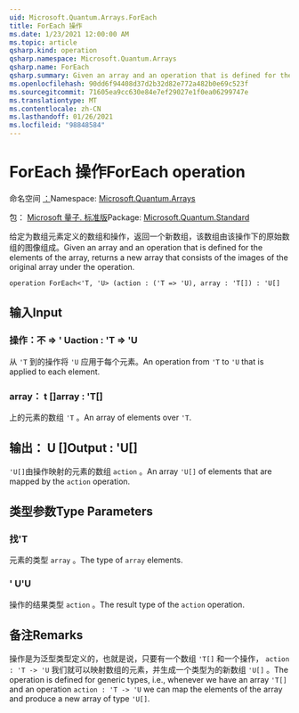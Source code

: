 ```yaml
---
uid: Microsoft.Quantum.Arrays.ForEach
title: ForEach 操作
ms.date: 1/23/2021 12:00:00 AM
ms.topic: article
qsharp.kind: operation
qsharp.namespace: Microsoft.Quantum.Arrays
qsharp.name: ForEach
qsharp.summary: Given an array and an operation that is defined for the elements of the array, returns a new array that consists of the images of the original array under the operation.
ms.openlocfilehash: 90dd6f94408d37d2b32d82e772a482b0e69c523f
ms.sourcegitcommit: 71605ea9cc630e84e7ef29027e1f0ea06299747e
ms.translationtype: MT
ms.contentlocale: zh-CN
ms.lasthandoff: 01/26/2021
ms.locfileid: "98848584"
---
```

# <a name="foreach-operation"></a><span data-ttu-id="a381f-102">ForEach 操作</span><span class="sxs-lookup"><span data-stu-id="a381f-102">ForEach operation</span></span>

<span data-ttu-id="a381f-103">命名空间 [：](xref:Microsoft.Quantum.Arrays)</span><span class="sxs-lookup"><span data-stu-id="a381f-103">Namespace: [Microsoft.Quantum.Arrays](xref:Microsoft.Quantum.Arrays)</span></span>

<span data-ttu-id="a381f-104">包： [Microsoft 量子. 标准版](https://nuget.org/packages/Microsoft.Quantum.Standard)</span><span class="sxs-lookup"><span data-stu-id="a381f-104">Package: [Microsoft.Quantum.Standard](https://nuget.org/packages/Microsoft.Quantum.Standard)</span></span>


<span data-ttu-id="a381f-105">给定为数组元素定义的数组和操作，返回一个新数组，该数组由该操作下的原始数组的图像组成。</span><span class="sxs-lookup"><span data-stu-id="a381f-105">Given an array and an operation that is defined for the elements of the array, returns a new array that consists of the images of the original array under the operation.</span></span>

```qsharp
operation ForEach<'T, 'U> (action : ('T => 'U), array : 'T[]) : 'U[]
```


## <a name="input"></a><span data-ttu-id="a381f-106">输入</span><span class="sxs-lookup"><span data-stu-id="a381f-106">Input</span></span>

### <a name="action--t--u"></a><span data-ttu-id="a381f-107">操作：不 => ' U</span><span class="sxs-lookup"><span data-stu-id="a381f-107">action : 'T => 'U</span></span> 

<span data-ttu-id="a381f-108">从 `'T` 到的操作将 `'U` 应用于每个元素。</span><span class="sxs-lookup"><span data-stu-id="a381f-108">An operation from `'T` to `'U` that is applied to each element.</span></span>


### <a name="array--t"></a><span data-ttu-id="a381f-109">array： t []</span><span class="sxs-lookup"><span data-stu-id="a381f-109">array : 'T[]</span></span>

<span data-ttu-id="a381f-110">上的元素的数组 `'T` 。</span><span class="sxs-lookup"><span data-stu-id="a381f-110">An array of elements over `'T`.</span></span>



## <a name="output--u"></a><span data-ttu-id="a381f-111">输出： U []</span><span class="sxs-lookup"><span data-stu-id="a381f-111">Output : 'U[]</span></span>

<span data-ttu-id="a381f-112">`'U[]`由操作映射的元素的数组 `action` 。</span><span class="sxs-lookup"><span data-stu-id="a381f-112">An array `'U[]` of elements that are mapped by the `action` operation.</span></span>

## <a name="type-parameters"></a><span data-ttu-id="a381f-113">类型参数</span><span class="sxs-lookup"><span data-stu-id="a381f-113">Type Parameters</span></span>

### <a name="t"></a><span data-ttu-id="a381f-114">找</span><span class="sxs-lookup"><span data-stu-id="a381f-114">'T</span></span>

<span data-ttu-id="a381f-115">元素的类型 `array` 。</span><span class="sxs-lookup"><span data-stu-id="a381f-115">The type of `array` elements.</span></span>
### <a name="u"></a><span data-ttu-id="a381f-116">' U</span><span class="sxs-lookup"><span data-stu-id="a381f-116">'U</span></span>

<span data-ttu-id="a381f-117">操作的结果类型 `action` 。</span><span class="sxs-lookup"><span data-stu-id="a381f-117">The result type of the `action` operation.</span></span>

## <a name="remarks"></a><span data-ttu-id="a381f-118">备注</span><span class="sxs-lookup"><span data-stu-id="a381f-118">Remarks</span></span>

<span data-ttu-id="a381f-119">操作是为泛型类型定义的，也就是说，只要有一个数组 `'T[]` 和一个操作， `action : 'T -> 'U` 我们就可以映射数组的元素，并生成一个类型为的新数组 `'U[]` 。</span><span class="sxs-lookup"><span data-stu-id="a381f-119">The operation is defined for generic types, i.e., whenever we have an array `'T[]` and an operation `action : 'T -> 'U` we can map the elements of the array and produce a new array of type `'U[]`.</span></span>